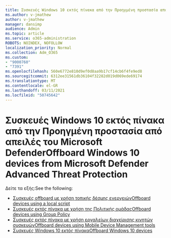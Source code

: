 ```yaml
---
title: Συσκευές Windows 10 εκτός πίνακα από την Προηγμένη προστασία από απειλές του Microsoft Defender
ms.author: v-jmathew
author: v-jmathew
manager: dansimp
audience: Admin
ms.topic: article
ms.service: o365-administration
ROBOTS: NOINDEX, NOFOLLOW
localization_priority: Normal
ms.collection: Adm_O365
ms.custom:
- "9000760"
- "7391"
ms.openlocfilehash: 560e6772e810d9ef0d8aa9b17cf14cb6f4fe9ed8
ms.sourcegitcommit: 6312ee31561db36104f32282d019d069ede69174
ms.translationtype: MT
ms.contentlocale: el-GR
ms.lasthandoff: 03/11/2021
ms.locfileid: "50745642"
---
```

# <a name="offboard-windows-10-devices-from-microsoft-defender-advanced-threat-protection"></a><span data-ttu-id="b876f-102">Συσκευές Windows 10 εκτός πίνακα από την Προηγμένη προστασία από απειλές του Microsoft Defender</span><span class="sxs-lookup"><span data-stu-id="b876f-102">Offboard Windows 10 devices from Microsoft Defender Advanced Threat Protection</span></span>

<span data-ttu-id="b876f-103">Δείτε τα εξής:</span><span class="sxs-lookup"><span data-stu-id="b876f-103">See the following:</span></span>

- [<span data-ttu-id="b876f-104">Συσκευές offboard με χρήση τοπικής δέσμης ενεργειών</span><span class="sxs-lookup"><span data-stu-id="b876f-104">Offboard devices using a local script</span></span>](https://go.microsoft.com/fwlink/?linkid=2143465)
- [<span data-ttu-id="b876f-105">Συσκευές εκτός πίνακα με χρήση της Πολιτικής ομάδας</span><span class="sxs-lookup"><span data-stu-id="b876f-105">Offboard devices using Group Policy</span></span>](https://go.microsoft.com/fwlink/?linkid=2143632)
- [<span data-ttu-id="b876f-106">Συσκευές εκτός πίνακα με χρήση εργαλείων διαχείρισης κινητών συσκευών</span><span class="sxs-lookup"><span data-stu-id="b876f-106">Offboard devices using Mobile Device Management tools</span></span>](https://go.microsoft.com/fwlink/?linkid=2143633)
- [<span data-ttu-id="b876f-107">Συσκευές Windows 10 εκτός πίνακα</span><span class="sxs-lookup"><span data-stu-id="b876f-107">Offboard Windows 10 devices</span></span>](https://go.microsoft.com/fwlink/?linkid=2143629)

